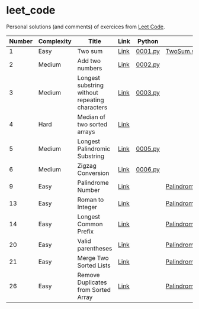 # leet_code

Personal solutions (and comments) of exercices from [Leet Code](https://leetcode.com).

| Number | Complexity | Title                                          | Link                                                                                            | Python                                       | Scala                                                                                    |
|--------|------------|------------------------------------------------|-------------------------------------------------------------------------------------------------|----------------------------------------------|------------------------------------------------------------------------------------------|
| 1      | Easy       | Two sum                                        | [Link](https://leetcode.com/problems/two-sum/description/)                                      | [0001.py](../master/src/main/python/0001.py) | [TwoSum.scala](../master/src/main/scala/TwoSum.scala)                                    |
| 2      | Medium     | Add two numbers                                | [Link](https://leetcode.com/problems/add-two-numbers/description/)                              | [0002.py](../master/src/main/python/0002.py) | []()                                                                                     |
| 3      | Medium     | Longest substring without repeating characters | [Link](https://leetcode.com/problems/longest-substring-without-repeating-characters/description/) | [0003.py](../master/src/main/python/0003.py) | []()                                                                                     |
| 4      | Hard       | Median of two sorted arrays                    | [Link](https://leetcode.com/problems/median-of-two-sorted-arrays/description/)                  | [](../master/src/main/python/0004.py)        | []()                                                                                     |
| 5      | Medium     | Longest Palindromic Substring                  | [Link](https://leetcode.com/problems/longest-substring-without-repeating-characters/description/)                 | [0005.py](../master/src/main/python/0005.py) | []()                                                                                     |
| 6      | Medium     | Zigzag Conversion                              | [Link](https://leetcode.com/problems/zigzag-conversion/description/)                     | [0006.py](../master/src/main/python/0006.py) | []()                                                                                     |
| 9      | Easy       | Palindrome Number                              | [Link](https://leetcode.com/problems/palindrome-number/description/)                     | [](../master/src/main/python/0009.py)        | [PalindromeNumber.scala](../master/src/main/scala/PalindromeNumber.scala)                |
| 13     | Easy       | Roman to Integer                               | [Link](https://leetcode.com/problems/roman-to-integer/description)                      | [](../master/src/main/python/0013.py)        | [PalindromeNumber.scala](../master/src/main/scala/RomanToInteger.scala)                  |
| 14     | Easy       | Longest Common Prefix                          | [Link](https://leetcode.com/problems/longest-common-prefix/description)                     | [](../master/src/main/python/0014.py)        | [PalindromeNumber.scala](../master/src/main/scala/LongestCommonPrefix.scala)             |
| 20     | Easy       | Valid parentheses                              | [Link](https://leetcode.com/problems/valid-parentheses/description)                      | [](../master/src/main/python/0020.py)        | [PalindromeNumber.scala](../master/src/main/scala/ValidParentheses.scala)                |
| 21     | Easy       | Merge Two Sorted Lists                         | [Link](https://leetcode.com/problems/merge-two-sorted-lists/description)                      | [](../master/src/main/python/0021.py)        | [PalindromeNumber.scala](../master/src/main/scala/MergeTwoSortedLists.scala)             |
| 26     | Easy       | Remove Duplicates from Sorted Array            | [Link](https://leetcode.com/problems/remove-duplicates-from-sorted-array/description)                      | [](../master/src/main/python/0026.py)        | [PalindromeNumber.scala](../master/src/main/scala/RemoveDuplicatesFromSortedArray.scala) |